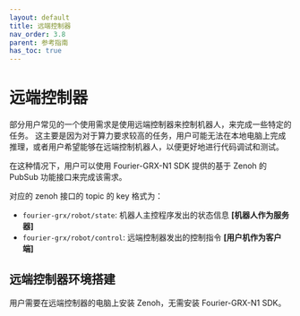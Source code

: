 ```yaml
---
layout: default
title: 远端控制器
nav_order: 3.8
parent: 参考指南
has_toc: true
---
```


# 远端控制器

部分用户常见的一个使用需求是使用远端控制器来控制机器人，来完成一些特定的任务。
这主要是因为对于算力要求较高的任务，用户可能无法在本地电脑上完成推理，或者用户希望能够在远端控制机器人，以便更好地进行代码调试和测试。

在这种情况下，用户可以使用 Fourier-GRX-N1 SDK 提供的基于 Zenoh 的 PubSub 功能接口来完成该需求。

对应的 zenoh 接口的 topic 的 key 格式为：

- `fourier-grx/robot/state`: 机器人主控程序发出的状态信息 **[机器人作为服务器]**
- `fourier-grx/robot/control`: 远端控制器发出的控制指令 **[用户机作为客户端]**

## 远端控制器环境搭建

用户需要在远端控制器的电脑上安装 Zenoh，无需安装 Fourier-GRX-N1 SDK。

